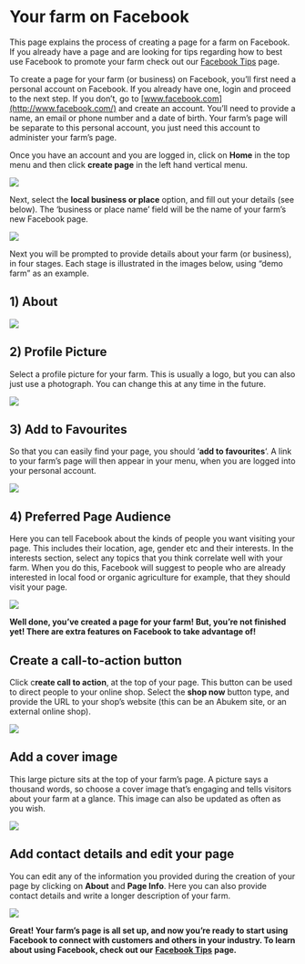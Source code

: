 # Your farm on Facebook

This page explains the process of creating a page for a farm on Facebook. If you already have a page and are looking for tips regarding how to best use Facebook to promote your farm check out our [Facebook Tips](facebook-tips.md) page.

To create a page for your farm \(or business\) on Facebook, you’ll first need a personal account on Facebook. If you already have one, login and proceed to the next step. If you don’t, go to [www.facebook.com](http://www.facebook.com/) and create an account. You’ll need to provide a name, an email or phone number and a date of birth. Your farm’s page will be separate to this personal account, you just need this account to administer your farm’s page.

Once you have an account and you are logged in, click on **Home** in the top menu and then click **create page** in the left hand vertical menu.

![](https://openfoodnetwork.org/wp-content/uploads/2015/09/create-page.png)

Next, select the **local business or place** option, and fill out your details \(see below\). The ‘business or place name’ field will be the name of your farm’s new Facebook page.

![](https://openfoodnetwork.org/wp-content/uploads/2015/09/Local-business-or-placeee.png)

Next you will be prompted to provide details about your farm \(or business\), in four stages. Each stage is illustrated in the images below, using “demo farm” as an example.

## 1\) About

![](https://openfoodnetwork.org/wp-content/uploads/2015/09/1-About.png)

## 2\) Profile Picture

Select a profile picture for your farm. This is usually a logo, but you can also just use a photograph. You can change this at any time in the future.

![](https://openfoodnetwork.org/wp-content/uploads/2015/09/2-Profile-Picture.png)

## 3\) Add to Favourites

So that you can easily find your page, you should ‘**add to favourites**‘. A link to your farm’s page will then appear in your menu, when you are logged into your personal account.

![](https://openfoodnetwork.org/wp-content/uploads/2015/09/Add-to-favourites.png)

## 4\) Preferred Page Audience

Here you can tell Facebook about the kinds of people you want visiting your page. This includes their location, age, gender etc and their interests. In the interests section, select any topics that you think correlate well with your farm. When you do this, Facebook will suggest to people who are already interested in local food or organic agriculture for example, that they should visit your page.

![](https://openfoodnetwork.org/wp-content/uploads/2015/09/4-Prefered-Page-Audiance.png)

**Well done, you’ve created a page for your farm! But, you’re not finished yet! There are extra features on Facebook to take advantage of!**

## Create a call-to-action button

Click c**reate call to action**, at the top of your page. This button can be used to direct people to your online shop. Select the **shop now** button type, and provide the URL to your shop’s website \(this can be an Abukem site, or an external online shop\).

![](https://openfoodnetwork.org/wp-content/uploads/2015/09/Create-a-call-to-action-button.png)

## **Add a cover image**

This large picture sits at the top of your farm’s page. A picture says a thousand words, so choose a cover image that’s engaging and tells visitors about your farm at a glance. This image can also be updated as often as you wish.

![](https://openfoodnetwork.org/wp-content/uploads/2015/09/Add-a-cover.png)

## Add contact details and edit your page

You can edit any of the information you provided during the creation of your page by clicking on **About** and **Page Info**. Here you can also provide contact details and write a longer description of your farm.

![](https://openfoodnetwork.org/wp-content/uploads/2015/09/Edit-and-contact-details.png)

**Great! Your farm’s page is all set up, and now you’re ready to start using Facebook to connect with customers and others in your industry. To learn about using Facebook, check out our** [**Facebook Tips**](facebook-tips.md) **page.**

